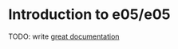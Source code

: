 # Introduction to e05/e05

TODO: write [great documentation](http://jacobian.org/writing/what-to-write/)
